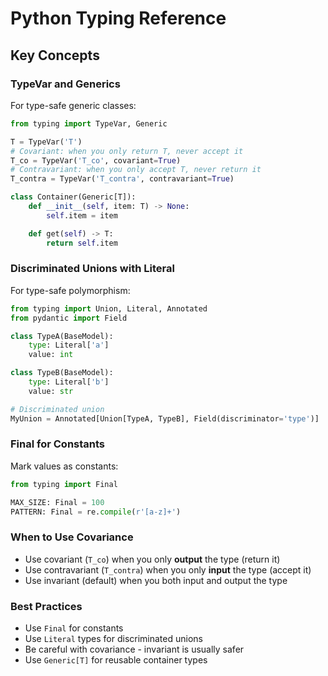 # Python Typing Reference

## Key Concepts

### TypeVar and Generics
For type-safe generic classes:

```python
from typing import TypeVar, Generic

T = TypeVar('T')
# Covariant: when you only return T, never accept it
T_co = TypeVar('T_co', covariant=True)
# Contravariant: when you only accept T, never return it
T_contra = TypeVar('T_contra', contravariant=True)

class Container(Generic[T]):
    def __init__(self, item: T) -> None:
        self.item = item

    def get(self) -> T:
        return self.item
```

### Discriminated Unions with Literal
For type-safe polymorphism:

```python
from typing import Union, Literal, Annotated
from pydantic import Field

class TypeA(BaseModel):
    type: Literal['a']
    value: int

class TypeB(BaseModel):
    type: Literal['b']
    value: str

# Discriminated union
MyUnion = Annotated[Union[TypeA, TypeB], Field(discriminator='type')]
```

### Final for Constants
Mark values as constants:

```python
from typing import Final

MAX_SIZE: Final = 100
PATTERN: Final = re.compile(r'[a-z]+')
```

### When to Use Covariance
- Use covariant (`T_co`) when you only **output** the type (return it)
- Use contravariant (`T_contra`) when you only **input** the type (accept it)
- Use invariant (default) when you both input and output the type

### Best Practices
- Use `Final` for constants
- Use `Literal` types for discriminated unions
- Be careful with covariance - invariant is usually safer
- Use `Generic[T]` for reusable container types
